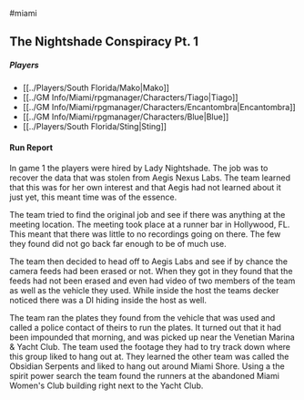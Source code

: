 #miami 

## The Nightshade Conspiracy Pt. 1

##### Players
- [[../Players/South Florida/Mako|Mako]]
- [[../GM Info/Miami/rpgmanager/Characters/Tiago|Tiago]]
- [[../GM Info/Miami/rpgmanager/Characters/Encantombra|Encantombra]]
- [[../GM Info/Miami/rpgmanager/Characters/Blue|Blue]]
- [[../Players/South Florida/Sting|Sting]]


#### Run Report

In game 1 the players were hired by Lady Nightshade. The job was to recover the data that was stolen from Aegis Nexus Labs. The team learned that this was for her own interest and that Aegis had not learned about it just yet, this meant time was of the essence.

The team tried to find the original job and see if there was anything at the meeting location. The meeting took place at a runner bar in Hollywood, FL. This meant that there was little to no recordings going on there. The few they found did not go back far enough to be of much use.

The team then decided to head off to Aegis Labs and see if by chance the camera feeds had been erased or not. When they got in they found that the feeds had not been erased and even had video of two members of the team as well as the vehicle they used. While inside the host the teams decker noticed there was a DI hiding inside the host as well.

The team ran the plates they found from the vehicle that was used and called a police contact of theirs to run the plates. It turned out that it had been impounded that morning, and was picked up near the Venetian Marina & Yacht Club. The team used the footage they had to try track down where this group liked to hang out at. They learned the other team was called the Obsidian Serpents and liked to hang out around Miami Shore. Using a the spirit power search the team found the runners at the abandoned Miami Women's Club building right next to the Yacht Club.